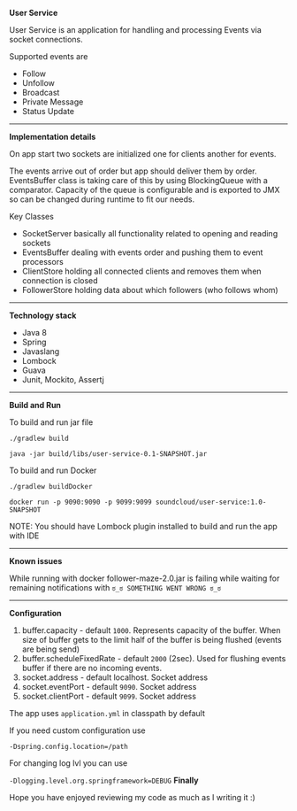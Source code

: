**User Service**

User Service is an application for handling and processing Events via socket connections.

Supported events are
* Follow
* Unfollow
* Broadcast
* Private Message
* Status Update
****
**Implementation details**

On app start two sockets are initialized one for clients another for events.

The events arrive out of order but app should deliver them by order. EventsBuffer class is taking care of this by using BlockingQueue with a comparator. Capacity of the queue is configurable and
is exported to JMX so can be changed during runtime to fit our needs.

Key Classes

* SocketServer basically all functionality related to opening and reading sockets
* EventsBuffer dealing with events order and pushing them to event processors
* ClientStore holding all connected clients and removes them when connection is closed
* FollowerStore holding data about which followers (who follows whom)

****
**Technology stack**

* Java 8
* Spring
* Javaslang
* Lombock
* Guava
* Junit, Mockito, Assertj
****
**Build and Run**

To build and run jar file

`./gradlew build`

`java -jar build/libs/user-service-0.1-SNAPSHOT.jar `

To build and run Docker

`./gradlew buildDocker`

`docker run -p 9090:9090 -p 9099:9099 soundcloud/user-service:1.0-SNAPSHOT`

NOTE: You should have Lombock plugin installed to build and run the app with IDE 
****
**Known issues**

While running with docker follower-maze-2.0.jar is failing while waiting for remaining notifications with
`ಠ_ಠ SOMETHING WENT WRONG ಠ_ಠ`
****
**Configuration**

1. buffer.capacity - default `1000`. Represents capacity of the buffer. When size of buffer gets to the limit half of the buffer is being flushed (events are being send)
2. buffer.scheduleFixedRate - default `2000` (2sec). Used for flushing events buffer if there are no incoming events.
3. socket.address - default localhost. Socket address
4. socket.eventPort - default `9090`. Socket address
5. socket.clientPort - default `9099`. Socket address


The app uses `application.yml` in classpath by default

If you need custom configuration use

`-Dspring.config.location=/path`

For changing log lvl you can use

`-Dlogging.level.org.springframework=DEBUG`
**Finally**

Hope you have enjoyed reviewing my code as much as I writing it :)

